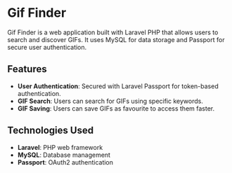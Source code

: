 # Gif Finder

Gif Finder is a web application built with Laravel PHP that allows users to search and discover GIFs. It uses MySQL for data storage and Passport for secure user authentication.

## Features

- **User Authentication**: Secured with Laravel Passport for token-based authentication.
- **GIF Search**: Users can search for GIFs using specific keywords.
- **GIF Saving**: Users can save GIFs as favourite to access them faster.

## Technologies Used

- **Laravel**: PHP web framework
- **MySQL**: Database management
- **Passport**: OAuth2 authentication
